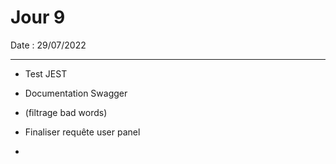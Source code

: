 # Jour 9

Date : 29/07/2022

___

- Test JEST
- Documentation Swagger
- (filtrage bad words)
- Finaliser requête user panel

- 